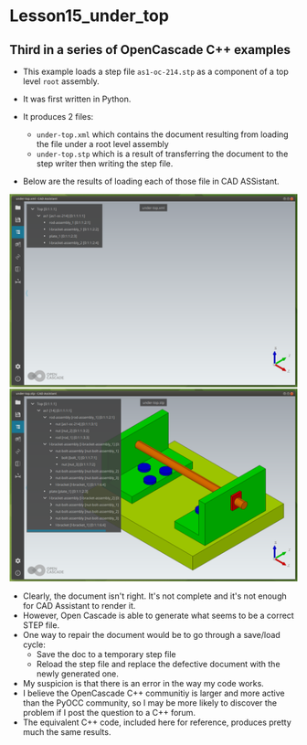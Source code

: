 # Lesson15_under_top

## Third in a series of OpenCascade C++ examples

* This example loads a step file `as1-oc-214.stp` as a component of a top level `root` assembly.

* It was first written in Python.
* It produces 2 files:
    * `under-top.xml` which contains the document resulting from loading the file under a root level assembly
    * `under-top.stp` which is a result of transferring the document to the step writer then writing the step file.

* Below are the results of loading each of those file in CAD ASSistant.

![doc file in CAD Assistant](imgs/doc-under-top-ca.png)
![stp file in CAD Assistant](imgs/stp-under-top-ca.png)

* Clearly, the document isn't right. It's not complete and it's not enough for CAD Assistant to render it.
* However, Open Cascade is able to generate what seems to be a correct STEP file.
* One way to repair the document would be to go through a save/load cycle:
    * Save the doc to a temporary step file
    * Reload the step file and replace the defective document with the newly generated one.
* My suspicion is that there is an error in the way my code works.
* I believe the OpenCascade C++ communitiy is larger and more active than the PyOCC community, so I may be more likely to discover the problem if I post the question to a C++ forum.
* The equivalent C++ code, included here for reference, produces pretty much the same results.

